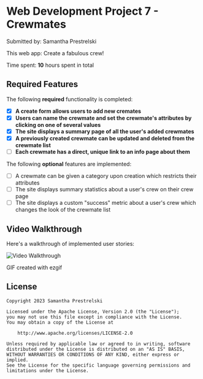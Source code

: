 # Web Development Project 7 - Crewmates

Submitted by: Samantha Prestrelski

This web app: Create a fabulous crew!

Time spent: **10** hours spent in total

## Required Features

The following **required** functionality is completed:

- [X] **A create form allows users to add new cremates**
- [X] **Users can name the crewmate and set the crewmate's attributes by clicking on one of several values**
- [X] **The site displays a summary page of all the user's added crewmates**
- [X] **A previously created crewmate can be updated and deleted from the crewmate list**
- [ ] **Each crewmate has a direct, unique link to an info page about them**

The following **optional** features are implemented:

- [ ] A crewmate can be given a category upon creation which restricts their attributes
- [ ] The site displays summary statistics about a user's crew on their crew page 
- [ ] The site displays a custom "success" metric about a user's crew which changes the look of the crewmate list

## Video Walkthrough

Here's a walkthrough of implemented user stories:

<img src='http://i.imgur.com/link/to/your/gif/file.gif' title='Video Walkthrough' width='' alt='Video Walkthrough' />

<!-- Replace this with whatever GIF tool you used! -->
GIF created with ezgif

## License

    Copyright 2023 Samantha Prestrelski

    Licensed under the Apache License, Version 2.0 (the "License");
    you may not use this file except in compliance with the License.
    You may obtain a copy of the License at

        http://www.apache.org/licenses/LICENSE-2.0

    Unless required by applicable law or agreed to in writing, software
    distributed under the License is distributed on an "AS IS" BASIS,
    WITHOUT WARRANTIES OR CONDITIONS OF ANY KIND, either express or implied.
    See the License for the specific language governing permissions and
    limitations under the License.
